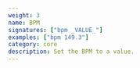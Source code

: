 ```yaml
---
weight: 3
name: BPM
signatures: ["bpm _VALUE_"]
examples: ["bpm 149.3"]
category: core
description: Set the BPM to a value.
---
```

